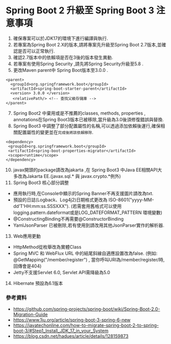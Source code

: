 # Spring Boot 2 升級至 Spring Boot 3 注意事項

1.	確保專案可以於JDK17的環境下進行編譯與執行.
2.	若專案為Spring Boot 2.X的版本,請將專案先升級至Spring Boot 2.7版本,並確認是否可以正常執行.
3.	確認2.7版本中的依賴項是否在3後的版本發生異動.
4.	若專案有使用Spring Security ,請先將Spring Security升級至5.8 .
5.	更改Maven parent中 Spring Boot版本至3.0.0 .
   ```maven
<parent> 
     <groupId>org.springframework.boot</groupId> 
     <artifactId>spring-boot-starter-parent</artifactId> 
     <version> 3.0.0 </version>
      <relativePath/> <!-- 查找父級存儲庫 --> 
</parent>
  ```
7.	Spring Boot2 中棄用或是不推薦的classes, methods, properties , annotations在Spring Boot3版本已被移除,當升級為3.0後須修復錯誤與替換.
8.	Spring Boot3 中調整了部分配置屬性的名稱,可以透過添加依賴後運行,確保相關配置屬性的變更並在```完成後將該依賴移除```.
   ```maven
<dependency>
	<groupId>org.springframework.boot</groupId>
	<artifactId>spring-boot-properties-migrator</artifactId>
	<scope>runtime</scope>
</dependency>
```
10.	 javax開頭的package請改為jakarta ,在 Spring Boot3 中Java EE相關API大多改為Jakarta EE.(javax.sql.* 與 javax.crypto.*例外)
11.	 Spring Boot3 核心部分調整
  * 應用執行時,在Console中顯示的Spring Banner不再支援圖片請改為txt.
  * 預設的日誌(Logback、Log4j2)日期格式更改為 ISO-8601("yyyy-MM-dd’T’HH:mm:ss.SSSXXX"). 
    (若需套用舊格式可以使用logging.pattern.dateformat或是LOG_DATEFORMAT_PATTERN 環境變數)
  * @ConstructingBinding不再需要@ConstructorBinding
  * YamlJsonParser 已被刪除,若有使用到請改用其他JsonParser實作的解析器.
13.	 Web應用更動
  * HttpMethod從枚舉改為實體Class
  * Spring MVC 和 WebFlux URL 中的結尾斜線自適應設置改為false. (例如: @GetMapping("/member/register") , 當你呼叫URI為/member/register/時,回傳會是404)
  * Jetty不支援Servlet 6.0, Servlet API需降級為5.0
14. Hibernate 預設為6.1版本

### 參考資料
* <https://github.com/spring-projects/spring-boot/wiki/Spring-Boot-2.0-Migration-Guide>
* <https://www.1ju.org/article/spring-boot-3-spring-6-new>
* <https://javatechonline.com/how-to-migrate-spring-boot-2-to-spring-boot-3/#Step1_Install_JDK_17_in_your_System>
* <https://blog.csdn.net/hadues/article/details/128159873>

  
   	 
